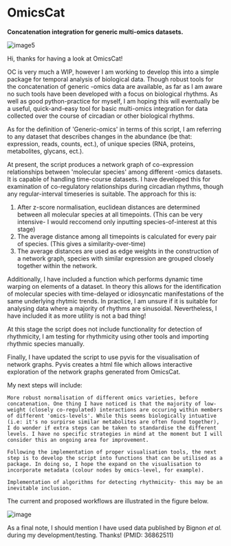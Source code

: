 # OmicsCat
**Concatenation integration for generic multi-omics datasets.**


![image5](https://github.com/Alex-RW-Bennett/OmicsCat/assets/131264603/444e5063-b630-4efa-b80d-84eae3d0d353)


Hi, thanks for having a look at OmicsCat!

OC is very much a WIP, however I am working to develop this into a simple package for temporal analysis of biological data. Though robust tools for the concatenation of generic -omics data are available, as far as I am aware no such tools have been developed with a focus on biological rhythms. As well as good python-practice for myself, I am hoping this will eventually be a useful, quick-and-easy tool for basic multi-omics integration for data collected over the course of circadian or other biological rhythms.

As for the definition of 'Generic-omics' in terms of this script, I am referring to any dataset that describes changes in the abundance (be that: expression, reads, counts, ect.), of unique species (RNA, proteins, metabolites, glycans, ect.).

At present, the script produces a network graph of co-expression relationships between 'molecular species' among different -omics datasets. It is capable of handling time-course datasets. I have developed this for examination of co-regulatory relationships during circadian rhythms, though any regular-interval timeseries is suitable. The approach for this is:

1) After z-score normalisation, euclidean distances are determined between all molecular species at all timepoints. (This can be very intensive- I would reccomend only inputting species-of-interest at this stage)
2) The average distance among all timepoints is calculated for every pair of species. (This gives a similarity-over-time)
3) The average distances are used as edge weights in the construction of a network graph, species with similar expression are grouped closely together within the network.

Additionally, I have included a function which performs dynamic time warping on elements of a dataset. In theory this allows for the identification of molecular species with time-delayed or idiosyncatic manifestations of the same underlying rhytmic trends. In practice, I am unsure if it is suitable for analysing data where a majority of rhythms are sinusoidal. Nevertheless, I have included it as more utility is not a bad thing!

At this stage the script does not include functionality for detection of rhythmicity, I am testing for rhythmicity using other tools and importing rhythmic species manually.

Finally, I have updated the script to use pyvis for the visualisation of network graphs. Pyvis creates a html file which allows interactive exploration of the network graphs generated from OmicsCat.

My next steps will include:

    More robust normalisation of different omics varieties, before concatenation. One thing I have noticed is that the majority of low-weight (closely co-regulated) interactions are occuring within members of different 'omics-levels'. While this seems biologically intuative (i.e: it's no surpirse similar metabolites are often found together), I do wonder if extra steps can be taken to standardise the different levels. I have no specific strategies in mind at the moment but I will consider this an ongoing area for improvement.

    Following the implementation of proper visualisation tools, the next step is to develop the script into functions that can be utilised as a package. In doing so, I hope the expand on the visualisation to incorporate metadata (colour nodes by omics-level, for example).

    Implementation of algorithms for detecting rhythmicity- this may be an inevitable inclusion.

The current and proposed workflows are illustrated in the figure below.

![image](https://github.com/Alex-RW-Bennett/OmicsCat/assets/131264603/90c3f085-3320-4014-9228-50f96665837b)

As a final note, I should mention I have used data published by Bignon _et al._ during my development/testing. Thanks! (PMID: 36862511)
 
